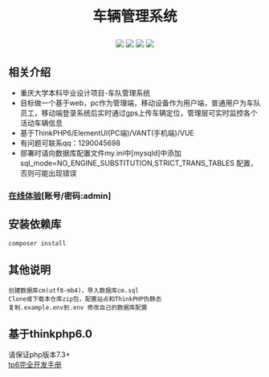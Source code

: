 # <p align="center">车辆管理系统</p>

<p align="center">
    <img src="https://svg.hamm.cn/badge.svg?key=Base&value=ThinkPHP6"/>
    <img src="https://svg.hamm.cn/badge.svg?key=Data&value=MySQL5.7"/>
    <img src="https://svg.hamm.cn/badge.svg?key=Runtime&value=PHP7.3"/>
    <img src="https://svg.hamm.cn/badge.svg?key=License&value=Apache-2.0"/>
</p>

## 相关介绍

- 重庆大学本科毕业设计项目-车队管理系统
- 目标做一个基于web，pc作为管理端，移动设备作为用户端，普通用户为车队员工，移动端登录系统后实时通过gps上传车辆定位，管理层可实时监控各个活动车辆信息
- 基于ThinkPHP6/ElementUI(PC端)/VANT(手机端)/VUE
- 有问题可联系qq：1290045698
- 部署时请向数据库配置文件my.ini中[mysqld]中添加  sql_mode=NO_ENGINE_SUBSTITUTION,STRICT_TRANS_TABLES  配置，否则可能出现错误


### <a href="https://car.aoaoao.me/" target="_blank">在线体验</a>[账号/密码:admin]


## 安装依赖库

~~~
composer install
~~~

## 其他说明

~~~
创建数据库cm(utf8-mb4)，导入数据库cm.sql
Clone或下载本仓库zip包，配置站点和ThinkPHP伪静态
复制.example.env到.env 修改自己的数据库配置
~~~

## 基于thinkphp6.0

请保证php版本7.3+<br>
[tp6完全开发手册](https://www.kancloud.cn/manual/thinkphp6_0/content)
